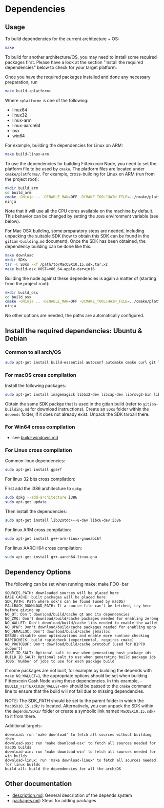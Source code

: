# Dependencies

## Usage

To build dependencies for the current architecture + OS:

```sh
make
```

To build for another architecture/OS, you may need to install
some required packages first. Please have a look at the section
"Install the required dependencies" below to check for your
target platform.

Once you have the required packages installed and done
any necessary preparation, run

```sh
make build-<platform>
```

Where `<platform>` is one of the following:

- linux64
- linux32
- linux-arm
- linux-aarch64
- osx
- win64

For example, building the dependencies for Linux on ARM:

```sh
make build-linux-arm
```

To use the dependencies for building Fittexxcoin Node, you need to set
the platform file to be used by `cmake`.
The platform files are located under `cmake/platforms/`.
For example, cross-building for Linux on ARM (run from the project root):

```sh
mkdir build_arm
cd build_arm
cmake -GNinja .. -DENABLE_MAN=OFF -DCMAKE_TOOLCHAIN_FILE=../cmake/platforms/LinuxARM.cmake
ninja
```

Note that it will use all the CPU cores available on the machine by default.
This behavior can be changed by setting the `JOBS` environment variable (see
below).

For Mac OSX building, some preparatory steps are needed, including unpacking
the suitable SDK (how to obtain this SDK can be found in the `gitian-building.md`
document). Once the SDK has been obtained, the dependency building can be
done like this:

```sh
make download
mkdir SDKs
tar -C SDKs -xf /path/to/MacOSX10.15.sdk.tar.xz
make build-osx HOST=x86_64-apple-darwin16
```

Building the node against these dependencies is again a matter of (starting
from the project root):

```sh
mkdir build_osx
cd build_osx
cmake -GNinja .. -DENABLE_MAN=OFF -DCMAKE_TOOLCHAIN_FILE=../cmake/platforms/OSX.cmake
ninja
```

No other options are needed, the paths are automatically configured.

## Install the required dependencies: Ubuntu & Debian

### Common to all arch/OS

```sh
sudo apt-get install build-essential autoconf automake cmake curl git libtool ninja-build patch pkg-config python3 bison
```

### For macOS cross compilation

Install the following packages:

```sh
sudo apt-get install imagemagick libbz2-dev libcap-dev librsvg2-bin libtiff-tools python3-setuptools
```

Obtain the same SDK packge that is used in the gitian build (refer to `gitian-building.md` for download instructions).
Create an `SDKs` folder within the `depends` folder, if it does not already exist.
Unpack the SDK tarball there.

### For Win64 cross compilation

- see [build-windows.md](../doc/build-windows.md#cross-compilation-for-ubuntu-and-windows-subsystem-for-linux)

### For Linux cross compilation

Common linux dependencies:

```sh
sudo apt-get install gperf
```

For linux 32 bits cross compilation:

First add the i386 architecture to `dpkg`:

```sh
sudo dpkg --add-architecture i386
sudo apt-get update
```

Then install the dependencies:

```sh
sudo apt-get install lib32stdc++-8-dev libc6-dev:i386
```

For linux ARM cross compilation:

```sh
sudo apt-get install g++-arm-linux-gnueabihf
```

For linux AARCH64 cross compilation:

```sh
sudo apt-get install g++-aarch64-linux-gnu
```

## Dependency Options

The following can be set when running make: make FOO=bar

    SOURCES_PATH: downloaded sources will be placed here
    BASE_CACHE: built packages will be placed here
    SDK_PATH: Path where sdk's can be found (used by macOS)
    FALLBACK_DOWNLOAD_PATH: If a source file can't be fetched, try here before giving up
    NO_QT: Don't download/build/cache qt and its dependencies
    NO_ZMQ: Don't download/build/cache packages needed for enabling zeromq
    NO_WALLET: Don't download/build/cache libs needed to enable the wallet
    NO_UPNP: Don't download/build/cache packages needed for enabling upnp
    NO_JEMALLOC: Don't download/build/cache jemalloc
    DEBUG: disable some optimizations and enable more runtime checking
    RAPIDCHECK: build rapidcheck (experimental, requires cmake)
    NO_PROTOBUF: Don't download/build/cache protobuf (used for BIP70 support)
    HOST_ID_SALT: Optional salt to use when generating host package ids
    BUILD_ID_SALT: Optional salt to use when generating build package ids
    JOBS: Number of jobs to use for each package build

If some packages are not built, for example by building the depends with
`make NO_WALLET=1`, the appropriate options should be set when building Fittexxcoin
Cash Node using these dependencies.
In this example, `-DBUILD_FITTEXXCOIN_WALLET=OFF` should be passed to the `cmake`
command line to ensure that the build will not fail due to missing dependencies.

NOTE: The SDK_PATH should be set to the parent folder in which the
`MacOSX10.15.sdk/` is located. Alternatively, you can unpack the SDK within
the `depends/SDKs/` folder or create a symbolic link named `MacOSX10.15.sdk/`
to it from there.

Additional targets:

    download: run 'make download' to fetch all sources without building them
    download-osx: run 'make download-osx' to fetch all sources needed for macOS builds
    download-win: run 'make download-win' to fetch all sources needed for win builds
    download-linux: run 'make download-linux' to fetch all sources needed for linux builds
    build-all: build the dependencies for all the arch/OS

## Other documentation

- [description.md](description.md): General description of the depends system
- [packages.md](packages.md): Steps for adding packages
